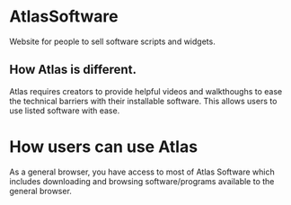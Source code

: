 # AtlasSoftware
Website for people to sell software scripts and widgets.

## How Atlas is different.
Atlas requires creators to provide helpful videos and walkthoughs to ease the technical barriers with their installable software.
This allows users to use listed software with ease.

# How users can use Atlas
As a general browser, you have access to most of Atlas Software which includes downloading and browsing software/programs available to the general browser. 